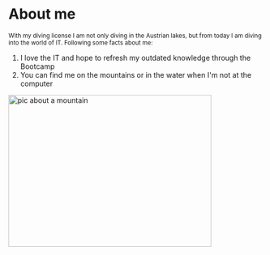 # About me
<sub>With my diving license I am not only diving in the Austrian lakes, but from today I am diving into the world of IT.
Following some facts about me:</sub>

1. I love the IT and hope to refresh my outdated knowledge through the Bootcamp
2. You can find me on the mountains or in the water when I'm not at the computer

<img src="https://unsplash.com/photos/9wg5jCEPBsw" width="400" height="300" alt="pic about a mountain" />
